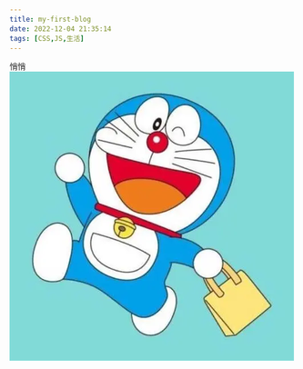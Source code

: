 ```yaml
---
title: my-first-blog
date: 2022-12-04 21:35:14
tags: [CSS,JS,生活]
---
```


悄悄
<img src="../_posts/two-blog/ava1.png" class="post-image">